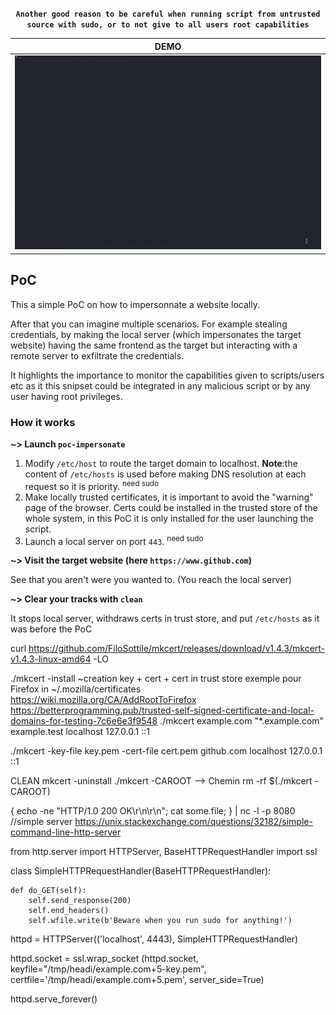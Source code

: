 <div align=center>
<p><strong><code>Another good reason to be careful when running script from untrusted source with sudo, or to not give to all users root capabilities</code></strong></p>
</div>

|DEMO|
|:---:| 
|![demo](https://github.com/ariary/JSextractor/blob/main/img/jse-tui.gif)|

## PoC

This a simple PoC on how to impersonnate a website locally. 

After that you can imagine multiple scenarios. For example stealing credentials, by making the local server (which impersonates the target website) having the same frontend as the target but interacting with a remote server to exfiltrate the credentials. 

It highlights the importance to monitor the capabilities given to scripts/users etc as it this snipset could be integrated in any malicious script or by any user having root privileges.

### How it works

<strong>~> Launch `poc-impersonate` </strong>

1. Modify `/etc/host` to route the target domain to localhost. **Note**:the content of `/etc/hosts` is used before making DNS resolution at each request so it is priority. <sup>need sudo</sup>
2. Make locally trusted certificates, it is important to avoid the "warning" page of the browser. Certs could be installed in the trusted store of the whole system, in this PoC it is only installed for the user launching the script.
3. Launch a local server on port `443`. <sup>need sudo</sup>

<strong>~> Visit the target website (here `https://www.github.com`) </strong>

See that you aren't were you wanted to. (You reach the local server) 

<strong>~> Clear your tracks with `clean`</strong>

It stops local server, withdraws certs in trust store, and put `/etc/hosts` as it was before the PoC






curl https://github.com/FiloSottile/mkcert/releases/download/v1.4.3/mkcert-v1.4.3-linux-amd64 -LO

./mkcert -install ~creation key + cert + cert in trust store exemple pour Firefox in ~/.mozilla/certificates
https://wiki.mozilla.org/CA/AddRootToFirefox
https://betterprogramming.pub/trusted-self-signed-certificate-and-local-domains-for-testing-7c6e6e3f9548
./mkcert example.com "*.example.com" example.test localhost 127.0.0.1 ::1

./mkcert -key-file key.pem -cert-file cert.pem github.com localhost 127.0.0.1 ::1

CLEAN
mkcert -uninstall
./mkcert -CAROOT --> Chemin 
rm -rf $(./mkcert -CAROOT)


{ echo -ne "HTTP/1.0 200 OK\r\n\r\n"; cat some.file; } | nc -l -p 8080 //simple server https://unix.stackexchange.com/questions/32182/simple-command-line-http-server

from http.server import HTTPServer, BaseHTTPRequestHandler
import ssl

class SimpleHTTPRequestHandler(BaseHTTPRequestHandler):

    def do_GET(self):
        self.send_response(200)
        self.end_headers()
        self.wfile.write(b'Beware when you run sudo for anything!')

httpd = HTTPServer(('localhost', 4443), SimpleHTTPRequestHandler)

httpd.socket = ssl.wrap_socket (httpd.socket, 
        keyfile="/tmp/headi/example.com+5-key.pem", 
        certfile='/tmp/headi/example.com+5.pem', server_side=True)

httpd.serve_forever()
